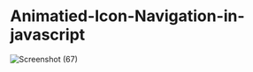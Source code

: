 # Animatied-Icon-Navigation-in-javascript
![Screenshot (67)](https://github.com/Aashif10/Animatied-Icon-Navigation-in-javascript/assets/163505856/1509e232-d6d9-4d03-bed4-a89d8b2954ee)
